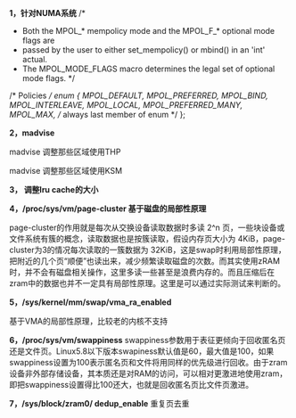 **1，针对NUMA系统**
/*

* Both the MPOL_* mempolicy mode and the MPOL_F_* optional mode flags are
* passed by the user to either set_mempolicy() or mbind() in an 'int' actual.
* The MPOL_MODE_FLAGS macro determines the legal set of optional mode flags.
  */

/* Policies */
enum {
    MPOL_DEFAULT,
    MPOL_PREFERRED,
    MPOL_BIND,
    MPOL_INTERLEAVE,
    MPOL_LOCAL,
    MPOL_PREFERRED_MANY,
    MPOL_MAX,    /* always last member of enum */
};



**2，madvise**

madvise 调整那些区域使用THP

madvise 调整那些区域使用KSM



**3， 调整lru cache的大小**




**4，/proc/sys/vm/page-cluster 基于磁盘的局部性原理**

page-cluster的作用就是每次从交换设备读取数据时多读 2^n 页，一些块设备或文件系统有簇的概念，读取数据也是按簇读取，假设内存页大小为 4KiB，page-cluster为3的情况每次读取的一簇数据为 32KiB，这是swap时利用局部性原理，把附近的几个页“顺便”也读出来，减少频繁读取磁盘的次数。而其实使用zRAM时，并不会有磁盘相关操作，这里多读一些甚至是浪费内存的。而且压缩后在zram中的数据也并不一定具有局部性原理。这里是可以通过实际测试来判断的。



**5，/sys/kernel/mm/swap/vma_ra_enabled** 

基于VMA的局部性原理，比较老的内核不支持



**6，/proc/sys/vm/swappiness**
swappiness参数用于表征更倾向于回收匿名页还是文件页。Linux5.8以下版本swapiness默认值是60，最大值是100，如果swappiness设置为100表示匿名页和文件将用同样的优先级进行回收。由于zram设备非外部存储设备，其本质还是对RAM的访问，可以相对更激进地使用zram，即把swappiness设置得比100还大，也就是回收匿名页比文件页激进。



**7，/sys/block/zram0/ dedup_enable**
重复页去重


